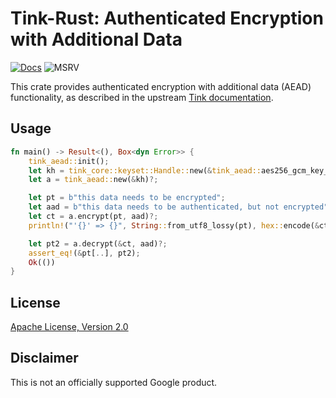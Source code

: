 # Tink-Rust: Authenticated Encryption with Additional Data

[![Docs](https://img.shields.io/badge/docs-rust-brightgreen?style=for-the-badge)](https://docs.rs/tink-aead)
![MSRV](https://img.shields.io/badge/rustc-1.51+-yellow?style=for-the-badge)

This crate provides authenticated encryption with additional data (AEAD) functionality, as described in the upstream
[Tink documentation](https://github.com/google/tink/blob/master/docs/PRIMITIVES.md#authenticated-encryption-with-associated-data).

## Usage

<!-- prettier-ignore-start -->
[embedmd]:# (../examples/aead/src/main.rs Rust /fn main/ /^}/)
```Rust
fn main() -> Result<(), Box<dyn Error>> {
    tink_aead::init();
    let kh = tink_core::keyset::Handle::new(&tink_aead::aes256_gcm_key_template())?;
    let a = tink_aead::new(&kh)?;

    let pt = b"this data needs to be encrypted";
    let aad = b"this data needs to be authenticated, but not encrypted";
    let ct = a.encrypt(pt, aad)?;
    println!("'{}' => {}", String::from_utf8_lossy(pt), hex::encode(&ct));

    let pt2 = a.decrypt(&ct, aad)?;
    assert_eq!(&pt[..], pt2);
    Ok(())
}
```
<!-- prettier-ignore-end -->

## License

[Apache License, Version 2.0](http://www.apache.org/licenses/LICENSE-2.0)

## Disclaimer

This is not an officially supported Google product.
